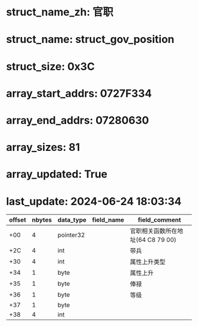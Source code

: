 # struct_name_zh: 官职
# struct_name: struct_gov_position
# struct_size: 0x3C
# array_start_addrs: 0727F334
# array_end_addrs: 07280630
# array_sizes: 81
# array_updated: True
# last_update: 2024-06-24 18:03:34

| offset | nbytes | data_type | field_name | field_comment                     |
| ------ | ------ | --------- | ---------- | --------------------------------- |
| +00    | 4      | pointer32 |            | 官职相关函数所在地址(64 C8 79 00) |
| +2C    | 4      | int       |            | 带兵                              |
| +30    | 4      | int       |            | 属性上升类型                      |
| +34    | 1      | byte      |            | 属性上升                          |
| +35    | 1      | byte      |            | 俸禄                              |
| +36    | 1      | byte      |            | 等级                              |
| +37    | 1      | byte      |            |                                   |
| +38    | 4      | int       |            |                                   |
